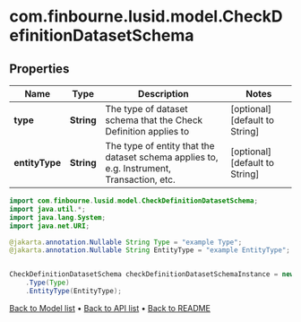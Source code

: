 # com.finbourne.lusid.model.CheckDefinitionDatasetSchema

## Properties

Name | Type | Description | Notes
------------ | ------------- | ------------- | -------------
**type** | **String** | The type of dataset schema that the Check Definition applies to | [optional] [default to String]
**entityType** | **String** | The type of entity that the dataset schema applies to, e.g. Instrument, Transaction, etc. | [optional] [default to String]

```java
import com.finbourne.lusid.model.CheckDefinitionDatasetSchema;
import java.util.*;
import java.lang.System;
import java.net.URI;

@jakarta.annotation.Nullable String Type = "example Type";
@jakarta.annotation.Nullable String EntityType = "example EntityType";


CheckDefinitionDatasetSchema checkDefinitionDatasetSchemaInstance = new CheckDefinitionDatasetSchema()
    .Type(Type)
    .EntityType(EntityType);
```


[Back to Model list](../README.md#documentation-for-models) &#8226; [Back to API list](../README.md#documentation-for-api-endpoints) &#8226; [Back to README](../README.md)

